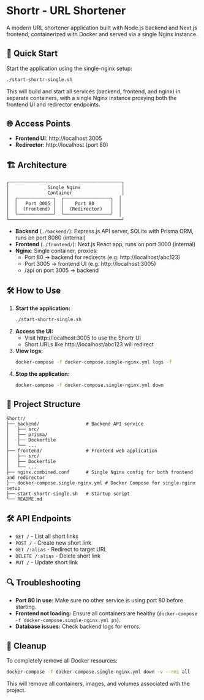 # Shortr - URL Shortener

A modern URL shortener application built with Node.js backend and Next.js frontend, containerized with Docker and served via a single Nginx instance.

## 🚀 Quick Start

Start the application using the single-nginx setup:

```bash
./start-shortr-single.sh
```

This will build and start all services (backend, frontend, and nginx) in separate containers, with a single Nginx instance proxying both the frontend UI and redirector endpoints.

## 🌐 Access Points

- **Frontend UI**: http://localhost:3005
- **Redirector**: http://localhost (port 80)

## 🏗️ Architecture

```
┌─────────────────────────────────────────┐
│              Single Nginx               │
│              Container                  │
│  ┌─────────────┐  ┌─────────────────┐  │
│  │   Port 3005 │  │    Port 80      │  │
│  │  (Frontend) │  │  (Redirector)   │  │
│  └─────────────┘  └─────────────────┘  │
└─────────────────────────────────────────┘
```

- **Backend** (`./backend/`): Express.js API server, SQLite with Prisma ORM, runs on port 8080 (internal)
- **Frontend** (`./frontend/`): Next.js React app, runs on port 3000 (internal)
- **Nginx**: Single container, proxies:
  - Port 80 → backend for redirects (e.g. http://localhost/abc123)
  - Port 3005 → frontend UI (e.g. http://localhost:3005)
  - /api on port 3005 → backend

## 🛠️ How to Use

1. **Start the application:**
   ```bash
   ./start-shortr-single.sh
   ```
2. **Access the UI:**
   - Visit http://localhost:3005 to use the Shortr UI
   - Short URLs like http://localhost/abc123 will redirect
3. **View logs:**
   ```bash
   docker-compose -f docker-compose.single-nginx.yml logs -f
   ```
4. **Stop the application:**
   ```bash
   docker-compose -f docker-compose.single-nginx.yml down
   ```

## 📁 Project Structure

```
Shortr/
├── backend/                 # Backend API service
│   ├── src/
│   ├── prisma/
│   ├── Dockerfile
│   └── ...
├── frontend/                # Frontend web application
│   ├── src/
│   ├── Dockerfile
│   └── ...
├── nginx.combined.conf      # Single Nginx config for both frontend and redirector
├── docker-compose.single-nginx.yml # Docker Compose for single-nginx setup
├── start-shortr-single.sh   # Startup script
└── README.md
```

## 🛠️ API Endpoints

- `GET /` - List all short links
- `POST /` - Create new short link
- `GET /:alias` - Redirect to target URL
- `DELETE /:alias` - Delete short link
- `PUT /` - Update short link

## 🔍 Troubleshooting

- **Port 80 in use:** Make sure no other service is using port 80 before starting.
- **Frontend not loading:** Ensure all containers are healthy (`docker-compose -f docker-compose.single-nginx.yml ps`).
- **Database issues:** Check backend logs for errors.

## 🧹 Cleanup

To completely remove all Docker resources:

```bash
docker-compose -f docker-compose.single-nginx.yml down -v --rmi all
```

This will remove all containers, images, and volumes associated with the project.
